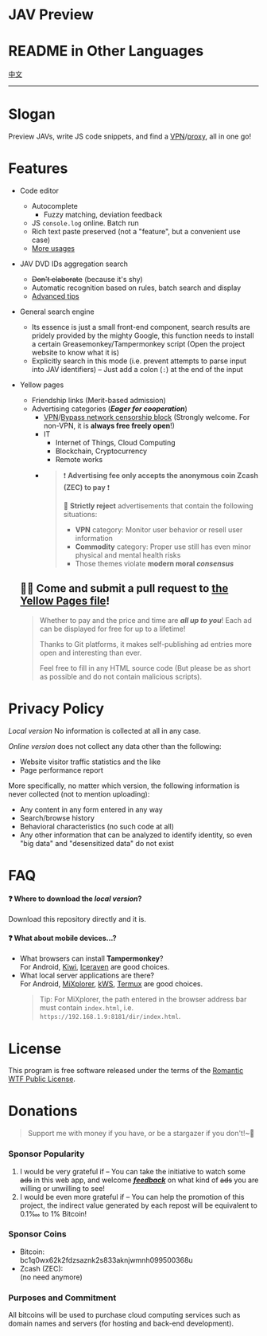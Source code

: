 JAV Preview
===========

# README in Other Languages
[中文]

[中文]: ./docs/readme-in-other-langs/zh.md

---

# Slogan
Preview JAVs, write JS code snippets, and find a [VPN]/[proxy], all in one go!


# Features
- Code editor
  - Autocomplete
    - Fuzzy matching, deviation feedback
  - JS `console.log` online. Batch run
  - Rich text paste preserved (not a "feature", but a convenient use case)
  - [More usages](./docs/ProTips/code-editor.md)
- JAV DVD IDs aggregation search
  - ~~Don't elaborate~~ (because it's shy)
  - Automatic recognition based on rules, batch search and display
  - [Advanced tips](./docs/ProTips/jav.md)
- General search engine
  - Its essence is just a small front-end component,
     search results are pridely provided by the mighty Google, this function needs to install a certain
     Greasemonkey/Tampermonkey script (Open the project website to know what it is)
  - Explicitly search in this mode (i.e. prevent attempts to parse input into JAV identifiers)
     – Just add a colon (`:`) at the end of the input
- Yellow pages
  - Friendship links (Merit-based admission)
  - Advertising categories (***Eager for cooperation***)
    - [VPN]/[Bypass network censorship block][proxy]
       (Strongly welcome. For non-VPN, it is **always free freely open**!)
    - IT
      - Internet of Things, Cloud Computing
      - Blockchain, Cryptocurrency
      - Remote works
    - > ❗ **Advertising fee only accepts the anonymous coin Zcash (ZEC) to pay** ❗
      >
      > 🚫 **Strictly reject** advertisements that contain the following situations:  
      > - **VPN** category: Monitor user behavior or resell user information
      > - **Commodity** category: Proper use still has even minor physical and mental health risks
      > - Those themes violate **modern moral *consensus***

  ## 🏃💨 Come and submit a pull request to [the Yellow Pages file]!
  > Whether to pay and the price and time are ***all up to you***!
    Each ad can be displayed for free for up to a lifetime!
  >
  > Thanks to Git platforms, it makes self-publishing ad entries more open and interesting than ever.
  >
  > Feel free to fill in any HTML source code
    (But please be as short as possible and do not contain malicious scripts).

[VPN]: https://github.com/JAVivid/VPN/discussions
[proxy]: https://github.com/JAVivid/V2X/discussions
[Other categories of advertising]: https://github.com/JAVivid/utm/discussions
[the Yellow Pages file]: ./configs/ADs.js


# Privacy Policy
*Local version* No information is collected at all in any case.

*Online version* does not collect any data other than the following:
- Website visitor traffic statistics and the like
- Page performance report

More specifically, no matter which version,
 the following information is never collected (not to mention uploading):
- Any content in any form entered in any way
- Search/browse history
- Behavioral characteristics (no such code at all)
- Any other information that can be analyzed to identify identity,
   so even "big data" and "desensitized data" do not exist


# FAQ
#### ❓ Where to download the *local version*?
Download this repository directly and it is.

#### ❓ What about mobile devices...?
- What browsers can install **Tampermonkey**?  
  For Android, [Kiwi], [Iceraven] are good choices.
- What local server applications are there?  
  For Android, [MiXplorer], [kWS], [Termux] are good choices.
  > Tip: For MiXplorer, the path entered in the browser address bar must contain `index.html`, i.e. `https://192.168.1.9:8181/dir/index.html`.

[Kiwi]: https://kiwibrowser.com
[Iceraven]: https://github.com/fork-maintainers/iceraven-browser
[MiXplorer]: https://mixplorer.com
[kWS]: https://www.google.com/search?q=kWS+APK
[Termux]: https://termux.com


# License
This program is free software released under the terms of the [Romantic WTF Public License].

[Romantic WTF Public License]: https://github.com/pygy/The-Romantic-WTF-Public-License


# Donations
> Support me with money if you have, or be a stargazer if you don't!~🙏

### Sponsor Popularity
1. I would be very grateful if –
    You can take the initiative to watch some ~~ads~~ in this web app,
    and welcome ***[feedback]*** on what kind of ~~ads~~ you are willing or unwilling to see!
2. I would be even more grateful if –
    You can help the promotion of this project,
    the indirect value generated by each repost will be equivalent to 0.1‱ to 1% Bitcoin!

[feedback]: https://github.com/JAVivid/user-feedback/discussions

### Sponsor Coins
- Bitcoin:  
  bc1q0wx62k2fdzsaznk2s833aknjwmnh099500368u
- Zcash (ZEC):  
  (no need anymore)

### Purposes and Commitment
All bitcoins will be used to purchase cloud computing services such as domain names and servers
 (for hosting and back-end development).